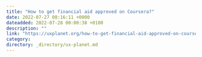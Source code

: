 ```yaml
---
title: "How to get financial aid approved on Coursera?"
date: 2022-07-27 08:16:11 +0000
dateadded: 2022-07-28 00:00:38 +0100
description: ""
link: "https://uxplanet.org/how-to-get-financial-aid-approved-on-coursera-1c1c9644fddc?source=rss----819cc2aaeee0---4"
category:
directory: _directory/ux-planet.md
---
```


